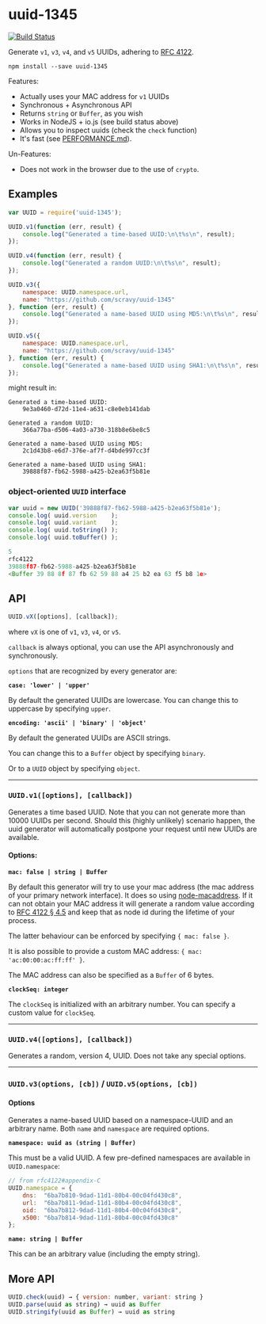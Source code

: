 uuid-1345
==========

[![Build Status](https://travis-ci.org/scravy/uuid-1345.svg?branch=master)](https://travis-ci.org/scravy/uuid-1345)

Generate `v1`, `v3`, `v4`, and `v5` UUIDs, adhering to [RFC 4122](http://tools.ietf.org/html/rfc4122).

    npm install --save uuid-1345

Features:

+ Actually uses your MAC address for `v1` UUIDs
+ Synchronous + Asynchronous API
+ Returns `string` or `Buffer`, as you wish
+ Works in NodeJS + io.js (see build status above)
+ Allows you to inspect uuids (check the `check` function)
+ It's fast (see [PERFORMANCE.md](./PERFORMANCE.md)).

Un-Features:

+ Does not work in the browser due to the use of `crypto`.

Examples
--------

```JavaScript
var UUID = require('uuid-1345');

UUID.v1(function (err, result) {
    console.log("Generated a time-based UUID:\n\t%s\n", result);
});

UUID.v4(function (err, result) {
    console.log("Generated a random UUID:\n\t%s\n", result);
});

UUID.v3({
    namespace: UUID.namespace.url,
    name: "https://github.com/scravy/uuid-1345"
}, function (err, result) {
    console.log("Generated a name-based UUID using MD5:\n\t%s\n", result);
});

UUID.v5({
    namespace: UUID.namespace.url,
    name: "https://github.com/scravy/uuid-1345"
}, function (err, result) {
    console.log("Generated a name-based UUID using SHA1:\n\t%s\n", result);
});

```

might result in:

    Generated a time-based UUID:
        9e3a0460-d72d-11e4-a631-c8e0eb141dab

    Generated a random UUID:
        366a77ba-d506-4a03-a730-318b8e6be8c5
                
    Generated a name-based UUID using MD5:
        2c1d43b8-e6d7-376e-af7f-d4bde997cc3f

    Generated a name-based UUID using SHA1:
        39888f87-fb62-5988-a425-b2ea63f5b81e


### object-oriented `UUID` interface

```JavaScript
var uuid = new UUID('39888f87-fb62-5988-a425-b2ea63f5b81e');
console.log( uuid.version    );
console.log( uuid.variant    );
console.log( uuid.toString() );
console.log( uuid.toBuffer() );
```

```JavaScript
5
rfc4122
39888f87-fb62-5988-a425-b2ea63f5b81e
<Buffer 39 88 8f 87 fb 62 59 88 a4 25 b2 ea 63 f5 b8 1e>
```

API
---

```JavaScript
UUID.vX([options], [callback]);
```

where `vX` is one of `v1`, `v3`, `v4`, or `v5`.

`callback` is always optional, you can use the API asynchronously and synchronously.

`options` that are recognized by every generator are:

**`case: 'lower' | 'upper'`**

By default the generated UUIDs are lowercase.
You can change this to uppercase by specifying `upper`.

**`encoding: 'ascii' | 'binary' | 'object'`**

By default the generated UUIDs are ASCII strings.

You can change this to a `Buffer` object by specifying `binary`.

Or to a `UUID` object by specifying `object`.

---

### `UUID.v1([options], [callback])`

Generates a time based UUID. Note that you can not generate more than
10000 UUIDs per second. Should this (highly unlikely) scenario happen,
the uuid generator will automatically postpone your request until new UUIDs
are available.

#### Options:

**`mac: false | string | Buffer`**

By default this generator will try to use your mac address (the mac address
of your primary network interface). It does so using
[node-macaddress](https://www.npmjs.com/package/node-macaddress). If it can
not obtain your MAC address it will generate a random value according to
[RFC 4122 § 4.5](http://tools.ietf.org/html/rfc4122#section-4.5) and keep that
as node id during the lifetime of your process.

The latter behaviour can be enforced by specifying `{ mac: false }`.

It is also possible to provide a custom MAC address: `{ mac: 'ac:00:00:ac:ff:ff' }`.

The MAC address can also be specified as a `Buffer` of 6 bytes.

**`clockSeq: integer`**

The `clockSeq` is initialized with an arbitrary number.
You can specify a custom value for `clockSeq`.

---

### `UUID.v4([options], [callback])`

Generates a random, version 4, UUID. Does not take any special options.

---

### `UUID.v3(options, [cb])` / `UUID.v5(options, [cb])`

#### Options

Generates a name-based UUID based on a namespace-UUID and an arbitrary name.
Both `name` and `namespace` are required options.

**`namespace: uuid as (string | Buffer)`**

This must be a valid UUID. A few pre-defined namespaces are available in `UUID.namespace`:

```JavaScript
// from rfc4122#appendix-C
UUID.namespace = {
    dns:  "6ba7b810-9dad-11d1-80b4-00c04fd430c8",
    url:  "6ba7b811-9dad-11d1-80b4-00c04fd430c8",
    oid:  "6ba7b812-9dad-11d1-80b4-00c04fd430c8",
    x500: "6ba7b814-9dad-11d1-80b4-00c04fd430c8"
};
```

**`name: string | Buffer`**

This can be an arbitrary value (including the empty string).

More API
--------

```JavaScript
UUID.check(uuid) → { version: number, variant: string }
UUID.parse(uuid as string) → uuid as Buffer
UUID.stringify(uuid as Buffer) → uuid as string
```
